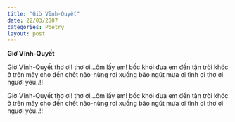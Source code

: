 ```yaml
---
title: "Giờ Vĩnh-Quyết"
date: 22/03/2007
categories: Poetry
layout: post
---
```


**Giờ Vĩnh-Quyết**

Giờ Vĩnh-Quyết
thơ ơi!
thơ ơi...ôm lấy em!
bốc khói đưa em đến tận trời
khóc ở trên mây cho đến chết
não-nùng rơi xuống bão ngút mưa
ơi tình
ơi thơ
ơi người yêu..!!

Giờ Vĩnh-Quyết
thơ ơi!
thơ ơi...ôm lấy em!
bốc khói đưa em đến tận trời
khóc ở trên mây cho đến chết
não-nùng rơi xuống bão ngút mưa
ơi tình
ơi thơ
ơi người yêu..!!
